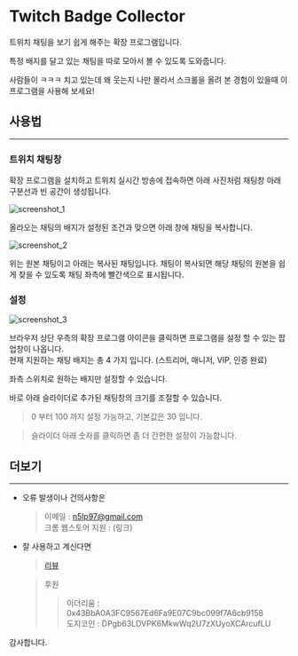 # Twitch Badge Collector
트위치 채팅을 보기 쉽게 해주는 확장 프로그램입니다.

특정 배지를 달고 있는 채팅을 따로 모아서 볼 수 있도록 도와줍니다.

사람들이 ㅋㅋㅋ 치고 있는데 왜 웃는지 나만 몰라서 스크롤을 올려 본 경험이 있을때 이 프로그램을 사용해 보세요!


## 사용법
***

### 트위치 채팅창
확장 프로그램을 설치하고 트위치 실시간 방송에 접속하면 아래 사진처럼 채팅창 아래 구분선과 빈 공간이 생성됩니다.

![screenshot_1](/screenshot/chat_room_example.png)

올라오는 채팅의 배지가 설정된 조건과 맞으면 아래 창에 채팅을 복사합니다.

![screenshot_2](/screenshot/chat_room_example_2.png)

위는 원본 채팅이고 아래는 복사된 채팅입니다.
채팅이 복사되면 해당 채팅의 원본을 쉽게 찾을 수 있도록 채팅 좌측에 빨간색으로 표시됩니다.

### 설정
![screenshot_3](/screenshot/popup_ko.png)

브라우저 상단 우측의 확장 프로그램 아이콘을 클릭하면 프로그램을 설정 할 수 있는 팝업창이 나옵니다.<br>
현재 지원하는 채팅 배지는 총 4 가지 입니다. (스트리머, 매니저, VIP, 인증 완료)

좌측 스위치로 원하는 배지만 설정할 수 있습니다.

바로 아래 슬라이더로 추가된 채팅창의 크기를 조절할 수 있습니다. 


> 0 부터 100 까지 설정 가능하고, 기본값은 30 입니다.

> 슬라이더 아래 숫자를 클릭하면 좀 더 간편한 설정이 가능합니다.



## 더보기
***

* 오류 발생이나 건의사항은
    > 이메일 : n5lp97@gmail.com <br>
    > 크롬 웹스토어 지원 : (링크)

* 잘 사용하고 계신다면
    > [리뷰](https://chrome.google.com/webstore/detail/twitch-badge-collector/gnkpenemgdhdckabddlbcjlhplmhlhoj/reviews)

    > 후원
    >> 이더리움 : 0x43BbA0A3FC9567Ed6Fa9E07C9bc099f7A6cb9158 <br>
    >> 도지코인 : DPgb63LDVPK6MkwWq2U7zXUyoXCArcufLU

감사합니다.


